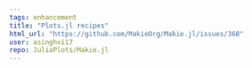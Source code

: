 ```yaml
---
tags: enhancement
title: "Plots.jl recipes"
html_url: "https://github.com/MakieOrg/Makie.jl/issues/368"
user: asinghvi17
repo: JuliaPlots/Makie.jl
---
```


